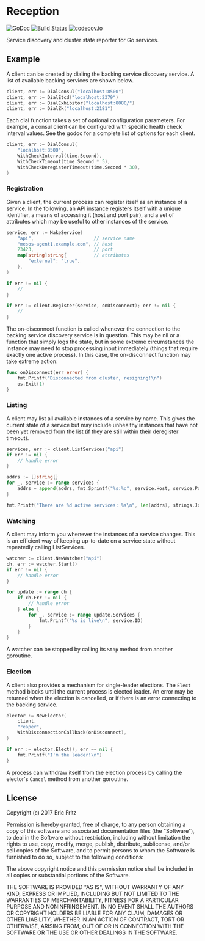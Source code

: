 # Reception

[![GoDoc](https://godoc.org/github.com/efritz/reception?status.svg)](https://godoc.org/github.com/efritz/reception)
[![Build Status](https://secure.travis-ci.org/efritz/reception.png)](http://travis-ci.org/efritz/reception)
[![codecov.io](http://codecov.io/github/efritz/reception/coverage.svg?branch=master)](http://codecov.io/github/efritz/reception?branch=master)

Service discovery and cluster state reporter for Go services.

## Example

A client can be created by dialing the backing service discovery service. A
list of available backing services are shown below.

```go
client, err := DialConsul("localhost:8500")
client, err := DialEtcd("localhost:2379")
client, err := DialExhibitor("localhost:8080/")
client, err := DialZk("localhost:2181")
```

Each dial function takes a set of optional configuration parameters. For example,
a consul client can be configured with specific health check interval values. See
the godoc for a complete list of options for each client.

```go
client, err := DialConsul(
    "localhost:8500",
    WithCheckInterval(time.Second),
    WithCheckTimeout(time.Second * 5),
    WithCheckDeregisterTimeout(time.Second * 30),
)
```

### Registration

Given a client, the current process can register itself as an instance of a service.
In the following, an API instance registers itself with a unique identifier, a means
of accessing it (host and port pair), and a set of attributes which may be useful to
other instances of the service.

```go
service, err := MakeService(
    "api",                      // service name
    "mesos-agent1.example.com", // host
    23423,                      // port
    map[string]string{          // attributes
        "external": "true",
    },
)

if err != nil {
    //
}

if err := client.Register(service, onDisconnect); err != nil {
    //
}
```

The on-disconnect function is called whenever the connection to the backing service
discovery service is in question. This may be nil or a function that simply logs
the state, but in some extreme circumstances the instance may need to stop processing
input immediately (things that require exactly one active process). In this case, the
on-disconnect function may take extreme action:

```go
func onDisconnect(err error) {
    fmt.Printf("Disconnected from cluster, resigning!\n")
    os.Exit(1)
}
```

### Listing

A client may list all available instances of a service by name. This gives the current
state of a service but may include unhealthy instances that have not been yet removed
from the list (if they are still within their deregister timeout).

```go
services, err := client.ListServices("api")
if err != nil {
    // handle error
}

addrs := []string{}
for _, service := range services {
    addrs = append(addrs, fmt.Sprintf("%s:%d", service.Host, service.Port))
}

fmt.Printf("There are %d active services: %s\n", len(addrs), strings.Join(addrs, ", "))
```

### Watching

A client may inform you whenever the instances of a service changes. This is an efficient
way of keeping up-to-date on a service state without repeatedly calling ListServices.

```go
watcher := client.NewWatcher("api")
ch, err := watcher.Start()
if err != nil {
    // handle error
}

for update := range ch {
    if ch.Err != nil {
        // handle error
    } else {
        for _, service := range update.Services {
            fmt.Printf("%s is live\n", service.ID)
        }
    }
}
```

A watcher can be stopped by calling its `Stop` method from another goroutine.

### Election

A client also provides a mechanism for single-leader elections. The `Elect` method
blocks until the current process is elected leader. An error may be returned when
the election is cancelled, or if there is an error connecting to the backing service.

```go
elector := NewElector(
    client,
    "reaper",
    WithDisconnectionCallback(onDisconnect),
)

if err := elector.Elect(); err == nil {
    fmt.Printf("I'm the leader!\n")
}
```

A process can withdraw itself from the election process by calling the elector's
`Cancel` method from another goroutine.

## License

Copyright (c) 2017 Eric Fritz

Permission is hereby granted, free of charge, to any person obtaining a copy
of this software and associated documentation files (the "Software"), to deal
in the Software without restriction, including without limitation the rights
to use, copy, modify, merge, publish, distribute, sublicense, and/or sell
copies of the Software, and to permit persons to whom the Software is
furnished to do so, subject to the following conditions:

The above copyright notice and this permission notice shall be included in
all copies or substantial portions of the Software.

THE SOFTWARE IS PROVIDED "AS IS", WITHOUT WARRANTY OF ANY KIND, EXPRESS OR
IMPLIED, INCLUDING BUT NOT LIMITED TO THE WARRANTIES OF MERCHANTABILITY,
FITNESS FOR A PARTICULAR PURPOSE AND NONINFRINGEMENT. IN NO EVENT SHALL THE
AUTHORS OR COPYRIGHT HOLDERS BE LIABLE FOR ANY CLAIM, DAMAGES OR OTHER
LIABILITY, WHETHER IN AN ACTION OF CONTRACT, TORT OR OTHERWISE, ARISING FROM,
OUT OF OR IN CONNECTION WITH THE SOFTWARE OR THE USE OR OTHER DEALINGS IN
THE SOFTWARE.
